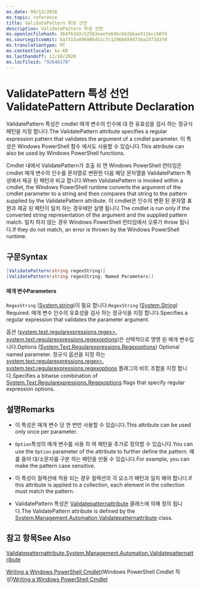 ```yaml
---
ms.date: 09/13/2016
ms.topic: reference
title: ValidatePattern 특성 선언
description: ValidatePattern 특성 선언
ms.openlocfilehash: 364f63d2c52563eaefe64bcbb2bbae511bccb074
ms.sourcegitcommit: ba7315a496986451cfc1296b659d73ea2373d3f0
ms.translationtype: MT
ms.contentlocale: ko-KR
ms.lasthandoff: 12/10/2020
ms.locfileid: "92646178"
---
```

# <a name="validatepattern-attribute-declaration"></a><span data-ttu-id="ea1dc-103">ValidatePattern 특성 선언</span><span class="sxs-lookup"><span data-stu-id="ea1dc-103">ValidatePattern Attribute Declaration</span></span>

<span data-ttu-id="ea1dc-104">ValidatePattern 특성은 cmdlet 매개 변수의 인수에 대 한 유효성을 검사 하는 정규식 패턴을 지정 합니다.</span><span class="sxs-lookup"><span data-stu-id="ea1dc-104">The ValidatePattern attribute specifies a regular expression pattern that validates the argument of a cmdlet parameter.</span></span> <span data-ttu-id="ea1dc-105">이 특성은 Windows PowerShell 함수 에서도 사용할 수 있습니다.</span><span class="sxs-lookup"><span data-stu-id="ea1dc-105">This attribute can also be used by Windows PowerShell functions.</span></span>

<span data-ttu-id="ea1dc-106">Cmdlet 내에서 ValidatePattern가 호출 되 면 Windows PowerShell 런타임은 cmdlet 매개 변수의 인수를 문자열로 변환한 다음 해당 문자열을 ValidatePattern 특성에서 제공 된 패턴과 비교 합니다.</span><span class="sxs-lookup"><span data-stu-id="ea1dc-106">When ValidatePattern is invoked within a cmdlet, the Windows PowerShell runtime converts the argument of the cmdlet parameter to a string and then compares that string to the pattern supplied by the ValidatePattern attribute.</span></span> <span data-ttu-id="ea1dc-107">이 cmdlet은 인수의 변환 된 문자열 표현과 제공 된 패턴이 일치 하는 경우에만 실행 됩니다.</span><span class="sxs-lookup"><span data-stu-id="ea1dc-107">The cmdlet is run only if the converted string representation of the argument and the supplied pattern match.</span></span> <span data-ttu-id="ea1dc-108">일치 하지 않는 경우 Windows PowerShell 런타임에서 오류가 throw 됩니다.</span><span class="sxs-lookup"><span data-stu-id="ea1dc-108">If they do not match, an error is thrown by the Windows PowerShell runtime.</span></span>

## <a name="syntax"></a><span data-ttu-id="ea1dc-109">구문</span><span class="sxs-lookup"><span data-stu-id="ea1dc-109">Syntax</span></span>

```csharp
[ValidatePattern(string regexString)]
[ValidatePattern(string regexString, Named Parameters)]
```

#### <a name="parameters"></a><span data-ttu-id="ea1dc-110">매개 변수</span><span class="sxs-lookup"><span data-stu-id="ea1dc-110">Parameters</span></span>

<span data-ttu-id="ea1dc-111">`RegexString` ([System.string](/dotnet/api/System.String))이 필요 합니다.</span><span class="sxs-lookup"><span data-stu-id="ea1dc-111">`RegexString` ([System.String](/dotnet/api/System.String)) Required.</span></span> <span data-ttu-id="ea1dc-112">매개 변수 인수의 유효성을 검사 하는 정규식을 지정 합니다.</span><span class="sxs-lookup"><span data-stu-id="ea1dc-112">Specifies a regular expression that validates the parameter argument.</span></span>

<span data-ttu-id="ea1dc-113">옵션 ([system.text.regularexpressions.regex>. system.text.regularexpressions.regexoptions](/dotnet/api/System.Text.RegularExpressions.RegexOptions))은 선택적으로 명명 된 매개 변수입니다.</span><span class="sxs-lookup"><span data-stu-id="ea1dc-113">Options ([System.Text.Regularexpressions.Regexoptions](/dotnet/api/System.Text.RegularExpressions.RegexOptions)) Optional named parameter.</span></span> <span data-ttu-id="ea1dc-114">정규식 옵션을 지정 하는 [system.text.regularexpressions.regex>. system.text.regularexpressions.regexoptions](/dotnet/api/System.Text.RegularExpressions.RegexOptions) 플래그의 비트 조합을 지정 합니다.</span><span class="sxs-lookup"><span data-stu-id="ea1dc-114">Specifies a bitwise combination of [System.Text.Regularexpressions.Regexoptions](/dotnet/api/System.Text.RegularExpressions.RegexOptions) flags that specify regular expression options.</span></span>

## <a name="remarks"></a><span data-ttu-id="ea1dc-115">설명</span><span class="sxs-lookup"><span data-stu-id="ea1dc-115">Remarks</span></span>

- <span data-ttu-id="ea1dc-116">이 특성은 매개 변수 당 한 번만 사용할 수 있습니다.</span><span class="sxs-lookup"><span data-stu-id="ea1dc-116">This attribute can be used only once per parameter.</span></span>

- <span data-ttu-id="ea1dc-117">`Option`특성의 매개 변수를 사용 하 여 패턴을 추가로 정의할 수 있습니다.</span><span class="sxs-lookup"><span data-stu-id="ea1dc-117">You can use the `Option` parameter of the attribute to further define the pattern.</span></span> <span data-ttu-id="ea1dc-118">예를 들어 대/소문자를 구분 하는 패턴을 만들 수 있습니다.</span><span class="sxs-lookup"><span data-stu-id="ea1dc-118">For example, you can make the pattern case sensitive.</span></span>

- <span data-ttu-id="ea1dc-119">이 특성이 컬렉션에 적용 되는 경우 컬렉션의 각 요소가 패턴과 일치 해야 합니다.</span><span class="sxs-lookup"><span data-stu-id="ea1dc-119">If this attribute is applied to a collection, each element in the collection must match the pattern.</span></span>

- <span data-ttu-id="ea1dc-120">ValidatePattern 특성은 [Validatepatternattribute](/dotnet/api/System.Management.Automation.ValidatePatternAttribute) 클래스에 의해 정의 됩니다.</span><span class="sxs-lookup"><span data-stu-id="ea1dc-120">The ValidatePattern attribute is defined by the [System.Management.Automation.Validatepatternattribute](/dotnet/api/System.Management.Automation.ValidatePatternAttribute) class.</span></span>

## <a name="see-also"></a><span data-ttu-id="ea1dc-121">참고 항목</span><span class="sxs-lookup"><span data-stu-id="ea1dc-121">See Also</span></span>

[<span data-ttu-id="ea1dc-122">Validatepatternattribute.</span><span class="sxs-lookup"><span data-stu-id="ea1dc-122">System.Management.Automation.Validatepatternattribute</span></span>](/dotnet/api/System.Management.Automation.ValidatePatternAttribute)

<span data-ttu-id="ea1dc-123">[Writing a Windows PowerShell Cmdlet](./writing-a-windows-powershell-cmdlet.md)(Windows PowerShell Cmdlet 작성)</span><span class="sxs-lookup"><span data-stu-id="ea1dc-123">[Writing a Windows PowerShell Cmdlet](./writing-a-windows-powershell-cmdlet.md)</span></span>
